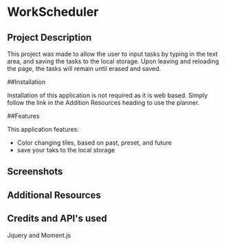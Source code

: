 # WorkScheduler

## Project Description 

This project was made to allow the user to input tasks by typing in the text area, and saving the tasks to the local storage. Upon leaving and reloading the page, the tasks will remain until erased and saved.

##Installation

Installation of this application is not required as it is web based. Simply follow the link in the Addition Resources heading to use the planner.

##Features

This application features:

- Color changing tiles, based on past, preset, and future
- save your taks to the local storage

## Screenshots

## Additional Resources

## Credits and API's used

Jquery and Moment.js
